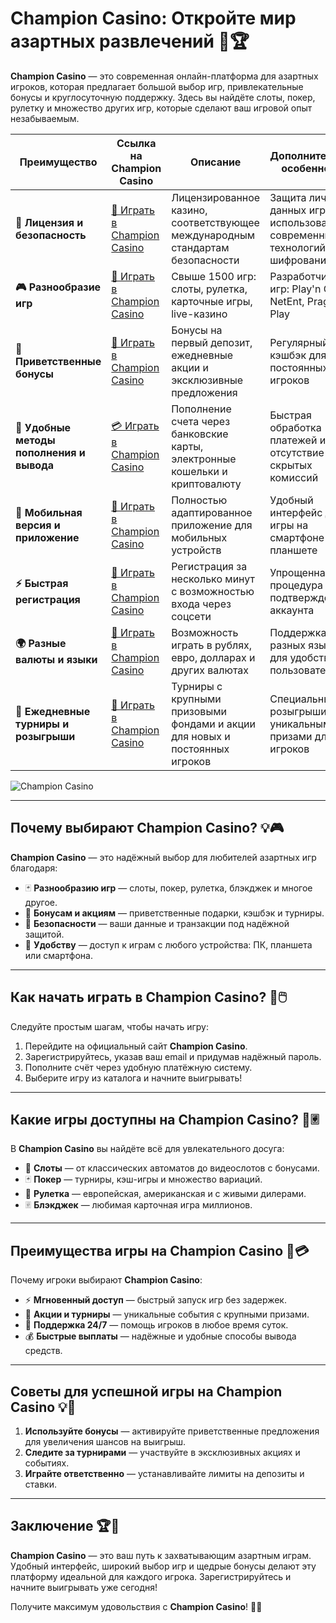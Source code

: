 # Champion Casino: Откройте мир азартных развлечений 🎰🏆

**Champion Casino** — это современная онлайн-платформа для азартных игроков, которая предлагает большой выбор игр, привлекательные бонусы и круглосуточную поддержку. Здесь вы найдёте слоты, покер, рулетку и множество других игр, которые сделают ваш игровой опыт незабываемым.

| **Преимущество**                      | **Ссылка на Champion Casino**              | **Описание**                                       | **Дополнительные особенности**                     |
|----------------------------------------|--------------------------------------------|--------------------------------------------------|--------------------------------------------------|
| **🎰 Лицензия и безопасность**         | [💎 Играть в Champion Casino](https://temon-gter.cfd/go/lRq?p80412p304504pcc44t17455) | Лицензированное казино, соответствующее международным стандартам безопасности | Защита личных данных игроков с использованием современных технологий шифрования |
| **🎮 Разнообразие игр**                | [🎉 Играть в Champion Casino](https://temon-gter.cfd/go/lRq?p80412p304504pcc44t17455) | Свыше 1500 игр: слоты, рулетка, карточные игры, live-казино | Разработчики игр: Play'n GO, NetEnt, Pragmatic Play |
| **🎁 Приветственные бонусы**          | [🎯 Играть в Champion Casino](https://temon-gter.cfd/go/lRq?p80412p304504pcc44t17455) | Бонусы на первый депозит, ежедневные акции и эксклюзивные предложения | Регулярный кэшбэк для постоянных игроков |
| **💸 Удобные методы пополнения и вывода** | [💳 Играть в Champion Casino](https://temon-gter.cfd/go/lRq?p80412p304504pcc44t17455) | Пополнение счета через банковские карты, электронные кошельки и криптовалюту | Быстрая обработка платежей и отсутствие скрытых комиссий |
| **📱 Мобильная версия и приложение**   | [🚀 Играть в Champion Casino](https://temon-gter.cfd/go/lRq?p80412p304504pcc44t17455) | Полностью адаптированное приложение для мобильных устройств | Удобный интерфейс для игры на смартфоне или планшете |
| **⚡ Быстрая регистрация**             | [🔑 Играть в Champion Casino](https://temon-gter.cfd/go/lRq?p80412p304504pcc44t17455) | Регистрация за несколько минут с возможностью входа через соцсети | Упрощенная процедура подтверждения аккаунта |
| **🌍 Разные валюты и языки**           | [💸 Играть в Champion Casino](https://temon-gter.cfd/go/lRq?p80412p304504pcc44t17455) | Возможность играть в рублях, евро, долларах и других валютах | Поддержка разных языков для удобства пользователей |
| **🏅 Ежедневные турниры и розыгрыши**  | [🎲 Играть в Champion Casino](https://temon-gter.cfd/go/lRq?p80412p304504pcc44t17455) | Турниры с крупными призовыми фондами и акции для новых и постоянных игроков | Специальные розыгрыши с уникальными призами для VIP-игроков |

![Champion Casino](https://pik.org.ua/wp-content/uploads/2023/01/champion-casino01.png)

---

## Почему выбирают Champion Casino? 💡🎮

**Champion Casino** — это надёжный выбор для любителей азартных игр благодаря:

- 🃏 **Разнообразию игр** — слоты, покер, рулетка, блэкджек и многое другое.
- 🎁 **Бонусам и акциям** — приветственные подарки, кэшбэк и турниры.
- 🔐 **Безопасности** — ваши данные и транзакции под надёжной защитой.
- 📱 **Удобству** — доступ к играм с любого устройства: ПК, планшета или смартфона.

---

## Как начать играть в Champion Casino? 🚀🖱️

Следуйте простым шагам, чтобы начать игру:

1. Перейдите на официальный сайт **Champion Casino**.
2. Зарегистрируйтесь, указав ваш email и придумав надёжный пароль.
3. Пополните счёт через удобную платёжную систему.
4. Выберите игру из каталога и начните выигрывать!

---

## Какие игры доступны на Champion Casino? 🎡🃠

В **Champion Casino** вы найдёте всё для увлекательного досуга:

- 🎰 **Слоты** — от классических автоматов до видеослотов с бонусами.
- 🃏 **Покер** — турниры, кэш-игры и множество вариаций.
- 🎡 **Рулетка** — европейская, американская и с живыми дилерами.
- 🃠 **Блэкджек** — любимая карточная игра миллионов.

---

## Преимущества игры на Champion Casino 🌟💳

Почему игроки выбирают **Champion Casino**:

- ⚡ **Мгновенный доступ** — быстрый запуск игр без задержек.
- 🎀 **Акции и турниры** — уникальные события с крупными призами.
- 💬 **Поддержка 24/7** — помощь игроков в любое время суток.
- 💰 **Быстрые выплаты** — надёжные и удобные способы вывода средств.

---

## Советы для успешной игры на Champion Casino 💡🎯

1. **Используйте бонусы** — активируйте приветственные предложения для увеличения шансов на выигрыш.
2. **Следите за турнирами** — участвуйте в эксклюзивных акциях и событиях.
3. **Играйте ответственно** — устанавливайте лимиты на депозиты и ставки.

---

## Заключение 🏆🎉

**Champion Casino** — это ваш путь к захватывающим азартным играм. Удобный интерфейс, широкий выбор игр и щедрые бонусы делают эту платформу идеальной для каждого игрока. Зарегистрируйтесь и начните выигрывать уже сегодня!

Получите максимум удовольствия с **Champion Casino**! 🎰🌟
